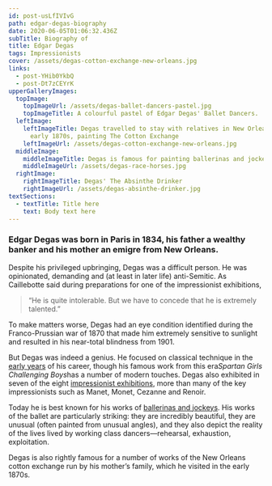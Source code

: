 ```yaml
---
id: post-usLfIVIvG
path: edgar-degas-biography
date: 2020-06-05T01:06:32.436Z
subTitle: Biography of
title: Edgar Degas
tags: Impressionists
cover: /assets/degas-cotton-exchange-new-orleans.jpg
links:
  - post-YHib0YkbQ
  - post-Dt7zCEYrK
upperGalleryImages:
  topImage:
    topImageUrl: /assets/degas-ballet-dancers-pastel.jpg
    topImageTitle: A colourful pastel of Edgar Degas' Ballet Dancers.
  leftImage:
    leftImageTitle: Degas travelled to stay with relatives in New Orleans in the
      early 1870s, painting The Cotton Exchange
    leftImageUrl: /assets/degas-cotton-exchange-new-orleans.jpg
  middleImage:
    middleImageTitle: Degas is famous for painting ballerinas and jockeys!
    middleImageUrl: /assets/degas-race-horses.jpg
  rightImage:
    rightImageTitle: Degas' The Absinthe Drinker
    rightImageUrl: /assets/degas-absinthe-drinker.jpg
textSections:
  - textTitle: Title here
    text: Body text here
---
```

### Edgar Degas was born in Paris in 1834, his father a wealthy banker and his mother an emigre from New Orleans.

Despite his privileged upbringing, Degas was a difficult person. He was opinionated, demanding and (at least in later life) anti-Semitic. As Caillebotte said during preparations for one of the impressionist exhibitions,

> “He is quite intolerable. But we have to concede that he is extremely talented.”



To make matters worse, Degas had an eye condition identified during the Franco-Prussian war of 1870 that made him extremely sensitive to sunlight and resulted in his near-total blindness from 1901.

But Degas was indeed a genius. He focused on classical technique in the [early years](https://impressionistarts.com/edgar-degas-biography.html#1) of his career, though his famous work from this era*Spartan Girls Challenging Boys*has a number of modern touches. Degas also exhibited in seven of the eight [impressionist exhibitions](https://impressionistarts.com/edgar-degas-biography.html#2), more than many of the key impressionists such as Manet, Monet, Cezanne and Renoir.

Today he is best known for his works of [ballerinas and jockeys](https://impressionistarts.com/edgar-degas-biography.html#3). His works of the ballet are particularly striking: they are incredibly beautiful, they are unusual (often painted from unusual angles), and they also depict the reality of the lives lived by working class dancers—rehearsal, exhaustion, exploitation.

Degas is also rightly famous for a number of works of the New Orleans cotton exchange run by his mother’s family, which he visited in the early 1870s.